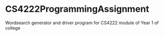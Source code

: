 # CS4222ProgrammingAssignment
Wordsearch generator and driver program for CS4222 module of Year 1 of college
